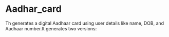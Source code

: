 # Aadhar_card
Th generates a digital Aadhaar card using user details like name, DOB, and Aadhaar number.It generates two versions:
